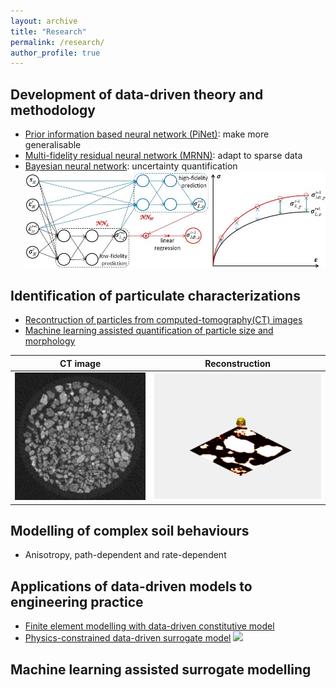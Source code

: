 ```yaml
---
layout: archive
title: "Research"
permalink: /research/
author_profile: true
---
```


## Development of data-driven theory and methodology
- [Prior information based neural network (PiNet)](https://www.icevirtuallibrary.com/doi/abs/10.1680/jgeot.22.00046): make more generalisable
- [Multi-fidelity residual neural network (MRNN)](https://ascelibrary.org/doi/full/10.1061/%28ASCE%29EM.1943-7889.0002094): adapt to sparse data
- [Bayesian neural network](https://cdnsciencepub.com/doi/abs/10.1139/cgj-2020-0751): uncertainty quantification
![](../images/MRNN.JPG)

## Identification of particulate characterizations
- [Recontruction of particles from computed-tomography(CT) images](https://ascelibrary.org/doi/full/10.1061/%28ASCE%29GT.1943-5606.0002790)
- [Machine learning assisted quantification of particle size and morphology](https://onlinelibrary.wiley.com/doi/full/10.1002/nag.3296)

CT image           |  Reconstruction
:-------------------------:|:-------------------------:
![](../images/CT.bmp)  |  ![](../images/PT.gif)

## Modelling of complex soil behaviours
- Anisotropy, path-dependent and rate-dependent

## Applications of data-driven models to engineering practice
- [Finite element modelling with data-driven constitutive model](https://onlinelibrary.wiley.com/doi/abs/10.1002/nag.3370)
- [Physics-constrained data-driven surrogate model](https://ascelibrary.org/doi/full/10.1061/%28ASCE%29EM.1943-7889.0002094)
![](../images/Dike-result.gif)

## Machine learning assisted surrogate modelling
